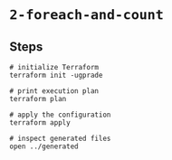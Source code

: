 # `2-foreach-and-count`

## Steps

```shell
# initialize Terraform
terraform init -ugprade

# print execution plan
terraform plan

# apply the configuration
terraform apply

# inspect generated files
open ../generated
```
